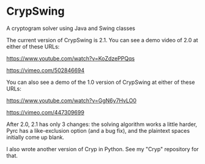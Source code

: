 # CrypSwing
A cryptogram solver using Java and Swing classes

The current version of CrypSwing is 2.1. You can see a demo video of 2.0 at either of these URLs:

https://www.youtube.com/watch?v=KoZdzePPQqs

https://vimeo.com/502846694

You can also see a demo of the 1.0 version of CrypSwing at either of these URLs:

https://www.youtube.com/watch?v=GgN6y7HvLO0

https://vimeo.com/447309699

After 2.0, 2.1 has only 3 changes: the solving algorithm works a little harder, Pyrc has a
like-exclusion option (and a bug fix), and the plaintext spaces initially come up blank.

I also wrote another version of Cryp in Python. See my "Cryp" repository for that.
